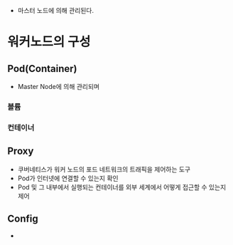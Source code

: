 - 마스터 노드에 의해 관리된다.
# 워커노드의 구성
## Pod(Container)
- Master Node에 의해 관리되며 
### 볼륨
### 컨테이너

## Proxy
- 쿠버네티스가 워커 노드의 포드 네트워크의 트래픽을 제어하는 도구
- Pod가 인터넷에 연결할 수 있는지 확인
- Pod 및 그 내부에서 실행되는 컨테이너를 외부 세계에서 어떻게 접근할 수 있는지 제어
## Config
- 